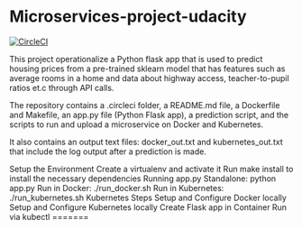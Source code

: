 # Microservices-project-udacity
[![CircleCI](https://circleci.com/gh/ibejalon/microservices-project-uda.svg?style=svg)](https://circleci.com/gh/ibejalon/microservices-project-uda)

This project operationalize a Python flask app that is used to predict housing prices from a pre-trained sklearn model that has features such as average rooms in a home and data about highway access, teacher-to-pupil ratios et.c through API calls.

The repository contains a .circleci folder, a README.md file, a Dockerfile and Makefile, an app.py file (Python Flask app), a prediction script, and the scripts to run and upload a microservice on Docker and Kubernetes.

It also contains an output text files: docker_out.txt and kubernetes_out.txt that include the log output after a prediction is made.

Setup the Environment
Create a virtualenv and activate it
Run make install to install the necessary dependencies
Running app.py
Standalone: python app.py
Run in Docker: ./run_docker.sh
Run in Kubernetes: ./run_kubernetes.sh
Kubernetes Steps
Setup and Configure Docker locally
Setup and Configure Kubernetes locally
Create Flask app in Container
Run via kubectl =======
